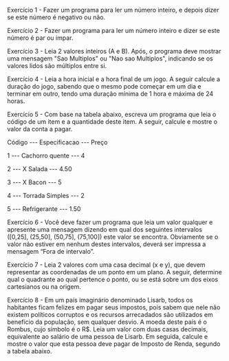Exercício 1 - Fazer um programa para ler um número inteiro, e depois dizer se este número é negativo ou não.

Exercício 2 - Fazer um programa para ler um número inteiro e dizer se este número é par ou ímpar.

Exercício 3 - Leia 2 valores inteiros (A e B). Após, o programa deve mostrar uma mensagem "Sao Multiplos" ou "Nao sao
Multiplos", indicando se os valores lidos são múltiplos entre si.

Exercício 4 - Leia a hora inicial e a hora final de um jogo. A seguir calcule a duração do jogo, sabendo que o mesmo pode
começar em um dia e terminar em outro, tendo uma duração mínima de 1 hora e máxima de 24 horas.

Exercício 5 - Com base na tabela abaixo, escreva um programa que leia o código de um item e a quantidade deste item. A
seguir, calcule e mostre o valor da conta a pagar.

<p>Código  ---   Especificacao   ---    Preço </p>
<p>1     ---     Cachorro quente   ---    4</p>
<p>2    ---      X Salada     ---        4.50</p>
<p>3    ---     X Bacon       ---        5</p>
<p>4   ---       Torrada Simples   ---     2</p>
<p>5    ---      Refrigerante     ---      1.50</p>

Exercício 6 - Você deve fazer um programa que leia um valor qualquer e apresente uma mensagem dizendo em qual dos
seguintes intervalos ([0,25], (25,50], (50,75], (75,100]) este valor se encontra. Obviamente se o valor não estiver em
nenhum destes intervalos, deverá ser impressa a mensagem “Fora de intervalo”.

Exercício 7 - Leia 2 valores com uma casa decimal (x e y), que devem representar as coordenadas
de um ponto em um plano. A seguir, determine qual o quadrante ao qual pertence o
ponto, ou se está sobre um dos eixos cartesianos ou na origem.

Exercício 8 - Em um país imaginário denominado Lisarb, todos os habitantes ficam felizes em pagar seus impostos, pois sabem
que nele não existem políticos corruptos e os recursos arrecadados são utilizados em benefício da população, sem
qualquer desvio. A moeda deste país é o Rombus, cujo símbolo é o R$.
Leia um valor com duas casas decimais, equivalente ao salário de uma pessoa de Lisarb. Em seguida, calcule e
mostre o valor que esta pessoa deve pagar de Imposto de Renda, segundo a tabela abaixo.
